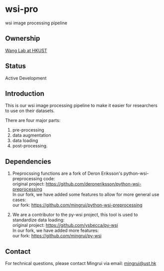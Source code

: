 # wsi-pro
wsi image processing pipeline

## Ownership
[Wang Lab at HKUST](http://wang-lab.ust.hk/)

## Status
Active Development

## Introduction
This is our wsi image processing pipeline to make it easier for researchers to use on their datasets.  

There are four major parts:  
1. pre-processing  
2. data augmentation  
3. data loading  
4. post-processing.

## Dependencies
1. Preprocssing functions are a fork of Deron Eriksson's python-wsi-preprocessing code:  
original project: https://github.com/deroneriksson/python-wsi-preprocessing  
In our fork, we have added some features to allow for more general use cases:  
our fork: https://github.com/mingrui/python-wsi-preprocessing  

2. We are a contributor to the py-wsi project, this tool is used to standardize data loading:  
original project: https://github.com/ysbecca/py-wsi  
In our fork, we have added more features:    
our fork: https://github.com/mingrui/py-wsi


## Contact
For technical questions, please contact Mingrui via email: mingrui@ust.hk

